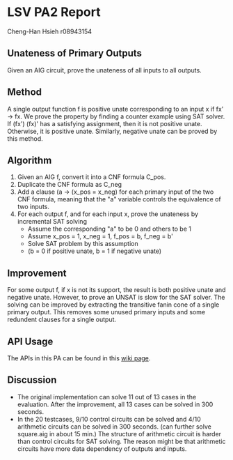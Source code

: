 # LSV PA2 Report
Cheng-Han Hsieh r08943154 

##  Unateness of Primary Outputs
Given an AIG circuit, prove the unateness of all inputs to all outputs.


## Method
A single output function f is positive unate corresponding to an input x if fx' -> fx.
We prove the property by finding a counter example using SAT solver.
If (fx') (fx)' has a satisfying assignment, then it is not positive unate.
Otherwise, it is positive unate.
Similarly, negative unate can be proved by this method.

## Algorithm
1. Given an AIG f, convert it into a CNF formula C_pos.
2. Duplicate the CNF formula as C_neg
3. Add a clause (a -> (x_pos = x_neg) for each primary input of the two CNF formula, meaning that the "a" variable controls the equivalence of two inputs.
4. For each output f, and for each input x, prove the unateness by incremental SAT solving
   - Assume the corresponding "a" to be 0 and others to be 1
   - Assume x_pos = 1, x_neg = 1, f_pos = b, f_neg = b'
   - Solve SAT problem by this assumption
   - (b = 0 if positive unate, b = 1 if negative unate)

## Improvement
For some output f, if x is not its support, the result is both positive unate and negative unate.
However, to prove an UNSAT is slow for the SAT solver.
The solving can be improved by extracting the transitive fanin cone of a single primary output.
This removes some unused primary inputs and some redundent clauses for a single output.

## API Usage
The APIs in this PA can be found in this [wiki page](https://github.com/NTU-ALComLab/LSV-PA/wiki/Reasoning-with-SAT-solvers).

## Discussion
- The original implementation can solve 11 out of 13 cases in the evaluation. After the improvement, all 13 cases can be solved in 300 seconds.
- In the 20 testcases, 9/10 control circuits can be solved and 4/10 arithmetic circuits can be solved in 300 seconds. (can further solve square.aig in about 15 min.) The structure of arithmetic circuit is harder than control circuits for SAT solving. The reason might be that arithmetic circuits have more data dependency of outputs and inputs.



